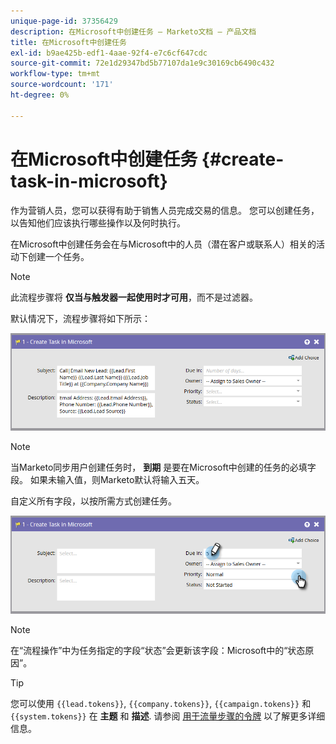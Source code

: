 ```yaml
---
unique-page-id: 37356429
description: 在Microsoft中创建任务 — Marketo文档 — 产品文档
title: 在Microsoft中创建任务
exl-id: b9ae425b-edf1-4aae-92f4-e7c6cf647cdc
source-git-commit: 72e1d29347bd5b77107da1e9c30169cb6490c432
workflow-type: tm+mt
source-wordcount: '171'
ht-degree: 0%

---
```


# 在Microsoft中创建任务 {#create-task-in-microsoft}

作为营销人员，您可以获得有助于销售人员完成交易的信息。 您可以创建任务，以告知他们应该执行哪些操作以及何时执行。

在Microsoft中创建任务会在与Microsoft中的人员（潜在客户或联系人）相关的活动下创建一个任务。

>[!NOTE]
>
>此流程步骤将 **仅当与触发器一起使用时才可用**，而不是过滤器。

默认情况下，流程步骤将如下所示：

![](assets/msd1.png)

>[!NOTE]
>
>当Marketo同步用户创建任务时， **到期** 是要在Microsoft中创建的任务的必填字段。 如果未输入值，则Marketo默认将输入五天。

自定义所有字段，以按所需方式创建任务。

![](assets/msd2.png)

>[!NOTE]
>
>在“流程操作”中为任务指定的字段“状态”会更新该字段：Microsoft中的“状态原因”。

>[!TIP]
>
>您可以使用 `{{lead.tokens}}`, `{{company.tokens}}`, `{{campaign.tokens}}` 和 `{{system.tokens}}` 在 **主题** 和 **描述**. 请参阅 [用于流量步骤的令牌](/help/marketo/product-docs/core-marketo-concepts/smart-campaigns/flow-actions/use-tokens-in-flow-steps.md) 以了解更多详细信息。
